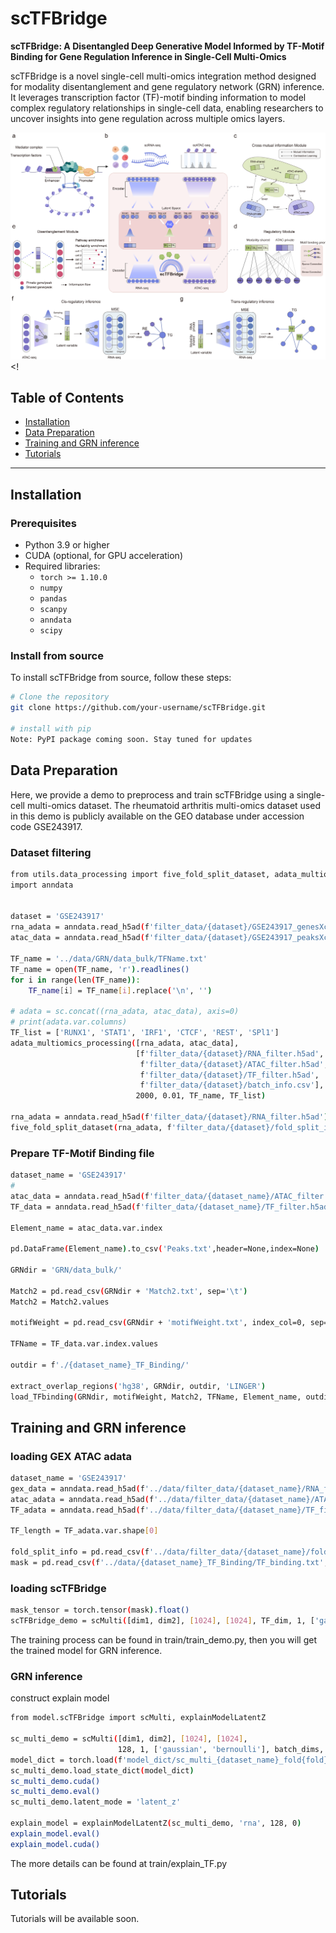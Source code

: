 # scTFBridge

**scTFBridge: A Disentangled Deep Generative Model Informed by TF-Motif Binding for Gene Regulation Inference in Single-Cell Multi-Omics**

scTFBridge is a novel single-cell multi-omics integration method designed for modality disentanglement and gene regulatory network (GRN) inference. It leverages transcription factor (TF)-motif binding information to model complex regulatory relationships in single-cell data, enabling researchers to uncover insights into gene regulation across multiple omics layers.

![scTFBridge Overview](figure1.png) <!

## Table of Contents
- [Installation](#installation)
- [Data Preparation](#data-preparation)
- [Training and GRN inference](#training-and-grn-inference)
- [Tutorials](#tutorials)
---

## Installation

### Prerequisites

- Python 3.9 or higher
- CUDA (optional, for GPU acceleration)
- Required libraries:
  - `torch >= 1.10.0`
  - `numpy`
  - `pandas`
  - `scanpy`
  - `anndata`
  - `scipy`

### Install from source
To install scTFBridge from source, follow these steps:
```bash
# Clone the repository
git clone https://github.com/your-username/scTFBridge.git

# install with pip
Note: PyPI package coming soon. Stay tuned for updates

```




## Data Preparation
Here, we provide a demo to preprocess and train scTFBridge using a single-cell multi-omics dataset. The rheumatoid arthritis multi-omics dataset used in this demo is publicly available on the GEO database under accession code GSE243917.
### Dataset filtering
```bash
from utils.data_processing import five_fold_split_dataset, adata_multiomics_processing
import anndata


dataset = 'GSE243917'
rna_adata = anndata.read_h5ad(f'filter_data/{dataset}/GSE243917_genesXcells_ALL_batch.h5ad')
atac_data = anndata.read_h5ad(f'filter_data/{dataset}/GSE243917_peaksXcells_ALL_batch.h5ad')

TF_name = '../data/GRN/data_bulk/TFName.txt'
TF_name = open(TF_name, 'r').readlines()
for i in range(len(TF_name)):
    TF_name[i] = TF_name[i].replace('\n', '')

# adata = sc.concat((rna_adata, atac_data), axis=0)
# print(adata.var.columns)
TF_list = ['RUNX1', 'STAT1', 'IRF1', 'CTCF', 'REST', 'SPl1']
adata_multiomics_processing([rna_adata, atac_data],
                            [f'filter_data/{dataset}/RNA_filter.h5ad',
                             f'filter_data/{dataset}/ATAC_filter.h5ad',
                             f'filter_data/{dataset}/TF_filter.h5ad',
                             f'filter_data/{dataset}/batch_info.csv'],
                            2000, 0.01, TF_name, TF_list)

rna_adata = anndata.read_h5ad(f'filter_data/{dataset}/RNA_filter.h5ad')
five_fold_split_dataset(rna_adata, f'filter_data/{dataset}/fold_split_info.csv')
```
### Prepare TF-Motif Binding file
```bash
dataset_name = 'GSE243917'
#
atac_data = anndata.read_h5ad(f'filter_data/{dataset_name}/ATAC_filter.h5ad')
TF_data = anndata.read_h5ad(f'filter_data/{dataset_name}/TF_filter.h5ad')

Element_name = atac_data.var.index

pd.DataFrame(Element_name).to_csv('Peaks.txt',header=None,index=None)

GRNdir = 'GRN/data_bulk/'

Match2 = pd.read_csv(GRNdir + 'Match2.txt', sep='\t')
Match2 = Match2.values

motifWeight = pd.read_csv(GRNdir + 'motifWeight.txt', index_col=0, sep='\t')

TFName = TF_data.var.index.values

outdir = f'./{dataset_name}_TF_Binding/'

extract_overlap_regions('hg38', GRNdir, outdir, 'LINGER')
load_TFbinding(GRNdir, motifWeight, Match2, TFName, Element_name, outdir)
```

## Training and GRN inference

### loading GEX ATAC adata
```bash
dataset_name = 'GSE243917'
gex_data = anndata.read_h5ad(f'../data/filter_data/{dataset_name}/RNA_filter.h5ad')
atac_adata = anndata.read_h5ad(f'../data/filter_data/{dataset_name}/ATAC_filter.h5ad')
TF_adata = anndata.read_h5ad(f'../data/filter_data/{dataset_name}/TF_filter.h5ad')

TF_length = TF_adata.var.shape[0]

fold_split_info = pd.read_csv(f'../data/filter_data/{dataset_name}/fold_split_info.csv')
mask = pd.read_csv(f'../data/{dataset_name}_TF_Binding/TF_binding.txt', sep='\t', header=None).values
```

### loading scTFBridge
```bash
mask_tensor = torch.tensor(mask).float()
scTFBridge_demo = scMulti([dim1, dim2], [1024], [1024], TF_dim, 1, ['gaussian', 'bernoulli'], batch_dims, 1, mask_tensor)
```
The training process can be found in train/train_demo.py, then you will get the trained model for GRN inference.


### GRN inference
construct explain model
```bash
from model.scTFBridge import scMulti, explainModelLatentZ

sc_multi_demo = scMulti([dim1, dim2], [1024], [1024],
                        128, 1, ['gaussian', 'bernoulli'], batch_dims, 1, mask_tensor)
model_dict = torch.load(f'model_dict/sc_multi_{dataset_name}_fold{fold}.pt', map_location='cpu')
sc_multi_demo.load_state_dict(model_dict)
sc_multi_demo.cuda()
sc_multi_demo.eval()
sc_multi_demo.latent_mode = 'latent_z'

explain_model = explainModelLatentZ(sc_multi_demo, 'rna', 128, 0)
explain_model.eval()
explain_model.cuda()
```
The more details can be found at train/explain_TF.py
## Tutorials
Tutorials will be available soon.



